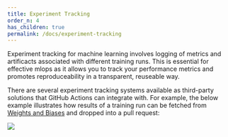 ```yaml
---
title: Experiment Tracking
order_n: 4
has_children: true
permalink: /docs/experiment-tracking
---
```


Experiment tracking for machine learning involves logging of metrics and artificacts associated with different training runs.  This is essential for effective mlops as it allows you to track your performance metrics and promotes reproduceability in a transparent, reuseable way.  

There are several experiment tracking systems available as third-party solutions that GitHub Actions can integrate with.  For example, the below example illustrates how results of a training run can be fetched from [Weights and Biases](https://www.wandb.com/) and dropped into a pull request:

<img src='https://raw.githubusercontent.com/machine-learning-apps/actions-ml-cicd/master/images/mlops.png'></img>


